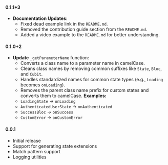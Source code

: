 #### 0.1.1+3
- **Documentation Updates**:
  - Fixed dead example link in the `README.md`.
  - Removed the contribution guide section from the `README.md`.
  - Added a video example to the `README.md` for better understanding.

#### 0.1.0+2
- **Update** `_getParameterName` function:
    - Converts a class name to a parameter name in camelCase.
    - Cleans class names by removing common suffixes like `State`, `Bloc`, and `Cubit`.
    - Handles standardized names for common state types (e.g., `Loading` becomes `onLoading`).
    - Removes the parent class name prefix for custom states and converts them to camelCase.
      **Examples:**
    - `LoadingState` → `onLoading`
    - `AuthenticatedUserState` → `onAuthenticated`
    - `SuccessBloc` → `onSuccess`
    - `CustomError` → `onCustomError`

#### 0.0.1
- Initial release
- Support for generating state extensions
- Match pattern support
- Logging utilities
